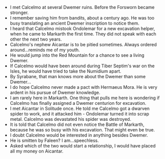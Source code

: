 - I met Calcelmo at several Dwemer ruins. Before the Forsworn became stronger.
- I remember saving him from bandits, about a century ago. He was too busy translating an ancient Dwemer inscription to notice them.
- I heard that Calcelmo mistook Ondolemar for a new excavation helper, when he came to Markarth the first time. They did not speak with each other the next two years.
- Calcelmo's nephew Aicantar is to be pitied sometimes. Always ordered around...reminds me of my youth.
- He would jump into the Red Mountain for a chance to see a living Dwemer.
- If Calcelmo would have been around during Tiber Septim's war on the Isles, he would have tried to take the Numidium apart.
- By Syrabane, that man knows more about the Dwemer than some Dwemer...
- I do hope Calcelmo never made a pact with Hermaeus Mora. He is very ardent in his pursue of Dwemer knowledge.
- I am rarely here in Markarth. One thing that pulls me here is wondering if Calcelmo has finally assigned a Dwemer centurion for excavation.
- I met Aicantar in Solitude once. He told me Calcelmo got a dwarven spider to work, and it attacked him - Ondolemar turned it into scrap metal. Calcelmo was devastated his spider was destroyed.
- It is told that Calcelmo did not even notice the Battle of Markarth, because he was so busy with his excavation. That might even be true.
- I doubt Calcelmo would be interested in anything besides Dwemer.
- He is smitten by Faleen? I am...speechless.
- Asked which of the two would start a relationship, I would have placed all my money on Aicantar.
